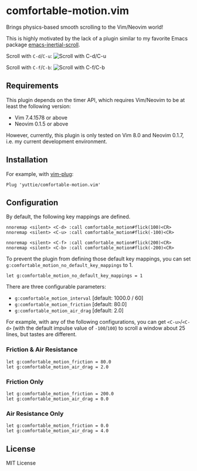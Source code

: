 # comfortable-motion.vim

Brings physics-based smooth scrolling to the Vim/Neovim world!

This is highly motivated by the lack of a plugin similar to my favorite Emacs package [emacs-inertial-scroll](https://github.com/kiwanami/emacs-inertial-scroll).

Scroll with `C-d`/`C-u`:
![Scroll with `C-d`/`C-u`](https://cloud.githubusercontent.com/assets/158553/21579969/841ab468-d013-11e6-8ce6-aa5442d52b6b.gif)

Scroll with `C-f`/`C-b`:
![Scroll with `C-f`/`C-b`](https://cloud.githubusercontent.com/assets/158553/21579968/841929ea-d013-11e6-82fb-e0f3d3e8e896.gif)


## Requirements
This plugin depends on the timer API, which requires Vim/Neovim to be at least the following version:

- Vim 7.4.1578 or above
- Neovim 0.1.5 or above

However, currently, this plugin is only tested on Vim 8.0 and Neovim 0.1.7, i.e. my current development environment.


## Installation

For example, with [vim-plug](https://github.com/junegunn/vim-plug):
```vim
Plug 'yuttie/comfortable-motion.vim'
```


## Configuration

By default, the following key mappings are defined.

```vim
nnoremap <silent> <C-d> :call comfortable_motion#flick(100)<CR>
nnoremap <silent> <C-u> :call comfortable_motion#flick(-100)<CR>

nnoremap <silent> <C-f> :call comfortable_motion#flick(200)<CR>
nnoremap <silent> <C-b> :call comfortable_motion#flick(-200)<CR>
```

To prevent the plugin from defining those default key mappings,
you can set `g:comfortable_motion_no_default_key_mappings` to 1.

```vim
let g:comfortable_motion_no_default_key_mappings = 1
```

There are three configurable parameters:

* `g:comfortable_motion_interval` [default: 1000.0 / 60]
* `g:comfortable_motion_friction` [default: 80.0]
* `g:comfortable_motion_air_drag` [default: 2.0]

For example, with any of the following configurations, you can get `<C-u>`/`<C-d>` (with the
default impulse value of `-100`/`100`) to scroll a window about 25 lines, but
tastes are different.


### Friction & Air Resistance

```vim
let g:comfortable_motion_friction = 80.0
let g:comfortable_motion_air_drag = 2.0
```


### Friction Only

```vim
let g:comfortable_motion_friction = 200.0
let g:comfortable_motion_air_drag = 0.0
```


### Air Resistance Only

```vim
let g:comfortable_motion_friction = 0.0
let g:comfortable_motion_air_drag = 4.0
```


## License

MIT License
